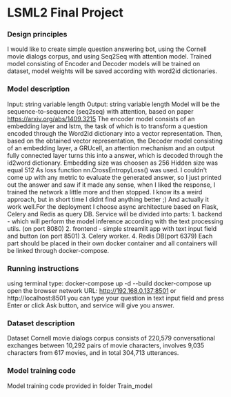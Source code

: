 # LSML2 Final Project

### Design principles
I would like to create simple question answering bot, using the Cornell movie dialogs corpus, and using Seq2Seq with attention model. Trained model consisting of Encoder and Decoder models will be trained on dataset, model weights will be saved according with word2id dictionaries.
### Model description
Input: string variable length Output: string variable length Model will be the sequence-to-sequence (seq2seq) with attention, based on paper https://arxiv.org/abs/1409.3215 The encoder model consists of an embedding layer and lstm, the task of which is to transform a question encoded through the Word2id dictionary into a vector representation. Then, based on the obtained vector representation, the Decoder model consisting of an embedding layer, a GRUcell, an attention mechanism and an output fully connected layer turns this into a answer, which is decoded through the id2word dictionary. Embedding size was choosen as 256 Hidden size was equal 512 As loss function nn.CrossEntropyLoss() was used. I couldn't come up with any metric to evaluate the generated answer, so I just printed out the answer and saw if it made any sense, when I liked the response, I trained the network a little more and then stopped. I know its a weird approach, but in short time I didnt find anything better ;) And actually it work well.For the deployment I choose async architecture based on Flask, Celery and Redis as query DB. Service will be divided into parts: 1. backend - which will perform the model inference according with the text processing utils. (on port 8080) 2. frontend - simple streamlit app with text input field and button (on port 8501) 3. Celery worker. 4. Redis DB(port 6379) Each part should be placed in their own docker container and all containers will be linked through docker-compose.
### Running instructions
using terminal type: docker-compose up -d --build docker-compose up open the browser network URL: http://192.168.0.137:8501 or http://localhost:8501 you can type your question in text input field and press Enter or click Ask button, and service will give you answer.
### Dataset description
Dataset Cornell movie dialogs corpus consists of 220,579 conversational exchanges between 10,292 pairs of movie characters, involves 9,035 characters from 617 movies, and in total 304,713 utterances.
### Model training code
Model training code provided in folder Train_model
